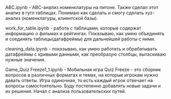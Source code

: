 ABC.ipynb - ABC-анализ номенклатуры на питоне. Также сделал этот анализ в гугл таблицах. Понимаю как сделать и смогу сделать xyz-анализ (номенклатуры, клиентской базы).


work_for_table.ipynb - работа с таблицами, которые содержат информацию о фильмах и рейтингах. Показываю, как умею объединять и соединять таблицы(датафреймы) для дальнейшей работы с ними.


cleaning_data.ipynb - показываю, как умею работать и обрабатывать датафреймы с кривыми данными, как преобразую столбцы, вытаскиваю нужные значения.


Game_Quiz Freeze1_1.ipynb - Мобильная игра Quiz Freeze - это сборник вопросов в различных форматах и темах, на которые игрокам нужно давать ответы. Игра одиночная, то есть каждый игрок отвечает на вопросы самостоятельно. Буду постепенно добавлять новые задачи и их решения. Начал с анализа пользовательских путей.
